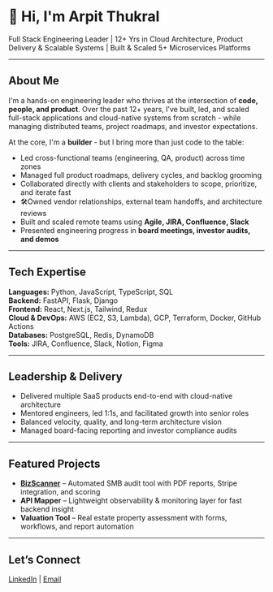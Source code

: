 # 👋 Hi, I'm Arpit Thukral

Full Stack Engineering Leader | 12+ Yrs in Cloud Architecture, Product Delivery & Scalable Systems | Built & Scaled 5+ Microservices Platforms

---

## About Me

I'm a hands-on engineering leader who thrives at the intersection of **code, people, and product**. Over the past 12+ years, I’ve built, led, and scaled full-stack applications and cloud-native systems from scratch - while managing distributed teams, project roadmaps, and investor expectations.

At the core, I'm a **builder** - but I bring more than just code to the table:
- Led cross-functional teams (engineering, QA, product) across time zones  
- Managed full product roadmaps, delivery cycles, and backlog grooming  
- Collaborated directly with clients and stakeholders to scope, prioritize, and iterate fast  
- 🛠Owned vendor relationships, external team handoffs, and architecture reviews  
- Built and scaled remote teams using **Agile, JIRA, Confluence, Slack**  
- Presented engineering progress in **board meetings, investor audits, and demos**

---

## Tech Expertise

**Languages:** Python, JavaScript, TypeScript, SQL  
**Backend:** FastAPI, Flask, Django  
**Frontend:** React, Next.js, Tailwind, Redux  
**Cloud & DevOps:** AWS (EC2, S3, Lambda), GCP, Terraform, Docker, GitHub Actions  
**Databases:** PostgreSQL, Redis, DynamoDB  
**Tools:** JIRA, Confluence, Slack, Notion, Figma

---

## Leadership & Delivery

- Delivered multiple SaaS products end-to-end with cloud-native architecture  
- Mentored engineers, led 1:1s, and facilitated growth into senior roles  
- Balanced velocity, quality, and long-term architecture vision  
- Managed board-facing reporting and investor compliance audits

---

## Featured Projects

- **[BizScanner](https://bizscanner.app)** – Automated SMB audit tool with PDF reports, Stripe integration, and scoring  
- **API Mapper** – Lightweight observability & monitoring layer for fast backend insight  
- **Valuation Tool** – Real estate property assessment with forms, workflows, and report automation

---

## Let’s Connect

[LinkedIn](https://www.linkedin.com/in/arpitthukral15191/) | [Email](mailto:arpit.thukral@gmail.com)
